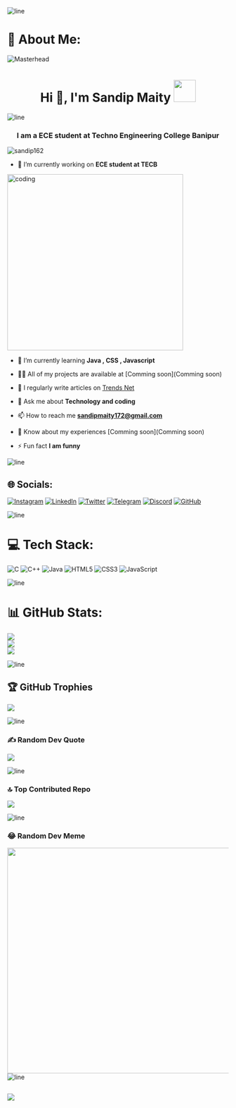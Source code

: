 <img align="center" alt="line" src="https://camo.githubusercontent.com/2ff8030c4c4e0b281832365ac50303c34a0493066faea736c8cc1aeca3597174/68747470733a2f2f7777772e616e696d61746564696d616765732e6f72672f646174612f6d656469612f3536322f616e696d617465642d6c696e652d696d6167652d303138342e676966">


# 💫 About Me:

![Masterhead](https://github.com/iam-sandipmaity/iam-sandipmaity/blob/main/Banner%20Photo%20for%20github.png)



<h1 align="center">
  Hi 👋, I'm Sandip Maity
<img  alt=" " width="50px" src="https://user-images.githubusercontent.com/74038190/206662607-d9e7591e-bbf9-42f9-9386-29efc927bc16.gif">
</h1>

<img align="center" alt="line" src="https://camo.githubusercontent.com/2ff8030c4c4e0b281832365ac50303c34a0493066faea736c8cc1aeca3597174/68747470733a2f2f7777772e616e696d61746564696d616765732e6f72672f646174612f6d656469612f3536322f616e696d617465642d6c696e652d696d6167652d303138342e676966">

<h3 align="center">I am a ECE student at Techno Engineering College Banipur</h3>

<p align="left"> <img src="https://komarev.com/ghpvc/?username=iam-sandipmaity&label=Profile%20views&color=0e75b6&style=flat" alt="sandip162" /> </p>

- 🔭 I’m currently working on **ECE student at TECB**

<img align="center" alt="coding" width="400" src="https://camo.githubusercontent.com/cae12fddd9d6982901d82580bdf321d81fb299141098ca1c2d4891870827bf17/68747470733a2f2f6d69726f2e6d656469756d2e636f6d2f6d61782f313336302f302a37513379765349765f7430696f4a2d5a2e676966">

- 🌱 I’m currently learning **Java , CSS , Javascript**

- 👨‍💻 All of my projects are available at [Comming soon](Comming soon)

- 📝 I regularly write articles on [Trends Net ](https://trendsnet04.blogspot.com)

- 💬 Ask me about **Technology and coding**

- 📫 How to reach me **sandipmaity172@gmail.com**

- 📄 Know about my experiences [Comming soon](Comming soon)

- ⚡ Fun fact **I am funny**

<img align="center" alt="line" src="https://camo.githubusercontent.com/2ff8030c4c4e0b281832365ac50303c34a0493066faea736c8cc1aeca3597174/68747470733a2f2f7777772e616e696d61746564696d616765732e6f72672f646174612f6d656469612f3536322f616e696d617465642d6c696e652d696d6167652d303138342e676966">


## 🌐 Socials:
[![Instagram](https://img.shields.io/badge/Instagram-%23E4405F.svg?logo=Instagram&logoColor=white)](https://instagram.com/iam_sandipmaity ) [![LinkedIn](https://img.shields.io/badge/LinkedIn-%230077B5.svg?logo=linkedin&logoColor=white)](https://linkedin.com/in/iam-sandipmaity) [![Twitter](https://img.shields.io/badge/Twitter-%231DA1F2.svg?logo=Twitter&logoColor=white)](https://twitter.com/iam_sandipmaity) [![Telegram](https://img.shields.io/badge/Telegram-%231DA1F2.svg?logo=Telegram&logoColor=white)](https://t.me/iam_sandipmaity)
[![Discord](https://img.shields.io/badge/Discord-%231DA1F2.svg?logo=Discord&logoColor=white)](https://discord.com/users/iam_sandipmaity)
[![GitHub](https://img.shields.io/badge/GitHub-%231DA1F2.svg?logo=GitHub&logoColor=white)](https://github.com/iam-sandipmaity) 

<img align="center" alt="line" src="https://camo.githubusercontent.com/2ff8030c4c4e0b281832365ac50303c34a0493066faea736c8cc1aeca3597174/68747470733a2f2f7777772e616e696d61746564696d616765732e6f72672f646174612f6d656469612f3536322f616e696d617465642d6c696e652d696d6167652d303138342e676966"> 

# 💻 Tech Stack:
![C](https://img.shields.io/badge/c-%2300599C.svg?style=for-the-badge&logo=c&logoColor=white) ![C++](https://img.shields.io/badge/c++-%2300599C.svg?style=for-the-badge&logo=c%2B%2B&logoColor=white) ![Java](https://img.shields.io/badge/java-%23ED8B00.svg?style=for-the-badge&logo=java&logoColor=white) ![HTML5](https://img.shields.io/badge/html5-%23E34F26.svg?style=for-the-badge&logo=html5&logoColor=white) ![CSS3](https://img.shields.io/badge/css3-%231572B6.svg?style=for-the-badge&logo=css3&logoColor=white) ![JavaScript](https://img.shields.io/badge/javascript-%23323330.svg?style=for-the-badge&logo=javascript&logoColor=%23F7DF1E)

<img align="center" alt="line" src="https://camo.githubusercontent.com/2ff8030c4c4e0b281832365ac50303c34a0493066faea736c8cc1aeca3597174/68747470733a2f2f7777772e616e696d61746564696d616765732e6f72672f646174612f6d656469612f3536322f616e696d617465642d6c696e652d696d6167652d303138342e676966">

# 📊 GitHub Stats:
![](https://github-readme-stats.vercel.app/api?username=iam-sandipmaity&theme=black&hide_border=false&include_all_commits=true&count_private=true)<br/>
![](https://github-readme-streak-stats.herokuapp.com/?user=iam-sandipmaity&theme=react&hide_border=false)<br/>
![](https://github-readme-stats.vercel.app/api/top-langs/?username=iam-sandipmaity&theme=react&hide_border=false&include_all_commits=true&count_private=true&layout=compact)

<img align="center" alt="line" src="https://camo.githubusercontent.com/2ff8030c4c4e0b281832365ac50303c34a0493066faea736c8cc1aeca3597174/68747470733a2f2f7777772e616e696d61746564696d616765732e6f72672f646174612f6d656469612f3536322f616e696d617465642d6c696e652d696d6167652d303138342e676966">


## 🏆 GitHub Trophies
![](https://github-profile-trophy.vercel.app/?username=iam-sandipmaity&theme=alduin&no-frame=false&no-bg=true&margin-w=4)

<img align="center" alt="line" src="https://camo.githubusercontent.com/2ff8030c4c4e0b281832365ac50303c34a0493066faea736c8cc1aeca3597174/68747470733a2f2f7777772e616e696d61746564696d616765732e6f72672f646174612f6d656469612f3536322f616e696d617465642d6c696e652d696d6167652d303138342e676966">


### ✍ Random Dev Quote
![](https://quotes-github-readme.vercel.app/api?type=horizontal&theme=radical)


<img align="center" alt="line" src="https://camo.githubusercontent.com/2ff8030c4c4e0b281832365ac50303c34a0493066faea736c8cc1aeca3597174/68747470733a2f2f7777772e616e696d61746564696d616765732e6f72672f646174612f6d656469612f3536322f616e696d617465642d6c696e652d696d6167652d303138342e676966">


### 🔝 Top Contributed Repo
![](https://github-contributor-stats.vercel.app/api?username=iam-sandipmaity&limit=5&theme=algolia&combine_all_yearly_contributions=true)


<img align="center" alt="line" src="https://camo.githubusercontent.com/2ff8030c4c4e0b281832365ac50303c34a0493066faea736c8cc1aeca3597174/68747470733a2f2f7777772e616e696d61746564696d616765732e6f72672f646174612f6d656469612f3536322f616e696d617465642d6c696e652d696d6167652d303138342e676966">


### 😂 Random Dev Meme
<img src="https://ronreiter-meme-generator.p.rapidapi.com/meme" width="512px"/>

<img align="center" alt="line" src="https://camo.githubusercontent.com/2ff8030c4c4e0b281832365ac50303c34a0493066faea736c8cc1aeca3597174/68747470733a2f2f7777772e616e696d61746564696d616765732e6f72672f646174612f6d656469612f3536322f616e696d617465642d6c696e652d696d6167652d303138342e676966">



[![](https://visitcount.itsvg.in/api?id=iam-sandipmaity&icon=0&color=0)](https://visitcount.itsvg.in)
---

<!-- Proudly created with GPRM ( https://gprm.itsvg.in ) -->
